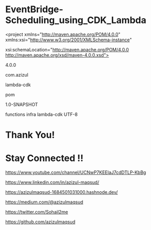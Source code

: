# EventBridge-Scheduling_using_CDK_Lambda

<project xmlns="http://maven.apache.org/POM/4.0.0" xmlns:xsi="http://www.w3.org/2001/XMLSchema-instance"
  
  xsi:schemaLocation="http://maven.apache.org/POM/4.0.0 http://maven.apache.org/xsd/maven-4.0.0.xsd">
  
  <modelVersion>4.0.0</modelVersion>
  
  <groupId>com.azizul</groupId>
  
  <artifactId>lambda-cdk</artifactId>
  
  <packaging>pom</packaging>
  
  <version>1.0-SNAPSHOT</version>
  
  <modules>
    <module>functions</module>
    <module>infra</module>
  </modules>
  <name>lambda-cdk</name>
  <properties>
    <project.build.sourceEncoding>UTF-8</project.build.sourceEncoding>
  </properties>
</project>

# Thank You!
# Stay Connected !!

https://www.youtube.com/channel/UCNwP7KEElaJ7cdDTLP-KbBg

https://www.linkedin.com/in/azizul-maqsud/

https://azizulmaqsud-1684501031000.hashnode.dev/

https://medium.com/@azizulmaqsud

https://twitter.com/Sohail2me

https://github.com/azizulmaqsud
